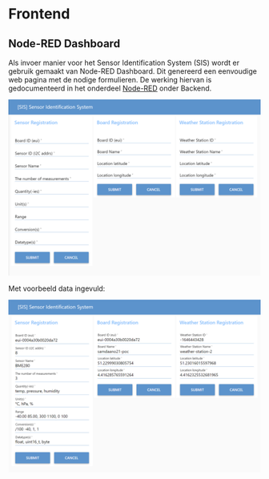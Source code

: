 # Frontend

## Node-RED Dashboard

Als invoer manier voor het Sensor Identification System (SIS) wordt er gebruik gemaakt van Node-RED Dashboard. Dit genereerd een eenvoudige web pagina met de nodige formulieren.
De werking hiervan is gedocumenteerd in het onderdeel [Node-RED](backend/nodered.md) onder Backend.

![SIS Registration Form webpagina.](./assets/node-red-dashboard-sis-forms.png 'Figuur : SIS Registration Form webpagina.')

Met voorbeeld data ingevuld:

![SIS web forms voorbeeld.](./assets/node-red-dashboard-sis-forms-example.png 'Figuur 2: SIS web forms voorbeeld.')
